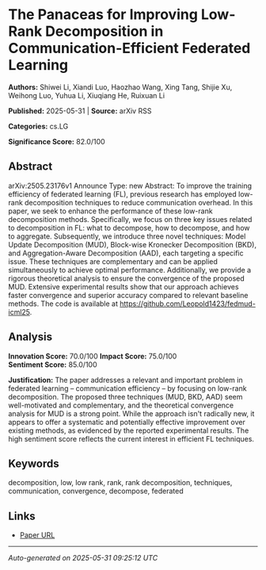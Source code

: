 # The Panaceas for Improving Low-Rank Decomposition in Communication-Efficient Federated Learning

**Authors:** Shiwei Li, Xiandi Luo, Haozhao Wang, Xing Tang, Shijie Xu, Weihong Luo, Yuhua Li, Xiuqiang He, Ruixuan Li

**Published:** 2025-05-31 | **Source:** arXiv RSS

**Categories:** cs.LG

**Significance Score:** 82.0/100

## Abstract

arXiv:2505.23176v1 Announce Type: new 
Abstract: To improve the training efficiency of federated learning (FL), previous research has employed low-rank decomposition techniques to reduce communication overhead. In this paper, we seek to enhance the performance of these low-rank decomposition methods. Specifically, we focus on three key issues related to decomposition in FL: what to decompose, how to decompose, and how to aggregate. Subsequently, we introduce three novel techniques: Model Update Decomposition (MUD), Block-wise Kronecker Decomposition (BKD), and Aggregation-Aware Decomposition (AAD), each targeting a specific issue. These techniques are complementary and can be applied simultaneously to achieve optimal performance. Additionally, we provide a rigorous theoretical analysis to ensure the convergence of the proposed MUD. Extensive experimental results show that our approach achieves faster convergence and superior accuracy compared to relevant baseline methods. The code is available at https://github.com/Leopold1423/fedmud-icml25.

## Analysis

**Innovation Score:** 70.0/100
**Impact Score:** 75.0/100  
**Sentiment Score:** 85.0/100

**Justification:** The paper addresses a relevant and important problem in federated learning – communication efficiency – by focusing on low-rank decomposition. The proposed three techniques (MUD, BKD, AAD) seem well-motivated and complementary, and the theoretical convergence analysis for MUD is a strong point. While the approach isn't radically new, it appears to offer a systematic and potentially effective improvement over existing methods, as evidenced by the reported experimental results. The high sentiment score reflects the current interest in efficient FL techniques.

## Keywords

decomposition, low, low rank, rank, rank decomposition, techniques, communication, convergence, decompose, federated

## Links

- [Paper URL](https://arxiv.org/abs/2505.23176)

---
*Auto-generated on 2025-05-31 09:25:12 UTC*
